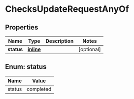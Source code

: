 
# ChecksUpdateRequestAnyOf

## Properties
Name | Type | Description | Notes
------------ | ------------- | ------------- | -------------
**status** | [**inline**](#Status) |  |  [optional]


<a id="Status"></a>
## Enum: status
Name | Value
---- | -----
status | completed



